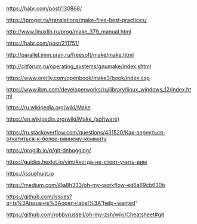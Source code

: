 ####

https://habr.com/post/130868/

https://tproger.ru/translations/make-files-best-practices/

http://www.linuxlib.ru/prog/make_379_manual.html

https://habr.com/post/211751/

http://parallel.imm.uran.ru/freesoft/make/make.html

http://citforum.ru/operating_systems/gnumake/index.shtml

https://www.oreilly.com/openbook/make3/book/index.csp

https://www.ibm.com/developerworks/ru/library/linux_windows_12/index.html

https://ru.wikipedia.org/wiki/Make

https://en.wikipedia.org/wiki/Make_(software)



####

https://ru.stackoverflow.com/questions/431520/Как-вернуться-откатиться-к-более-раннему-коммиту

https://proglib.io/p/git-debugging/

https://guides.hexlet.io/vim/#когда-не-стоит-учить-вим

https://issuehunt.io

https://medium.com/@a8h333/oh-my-workflow-ed6a69cb630b

https://github.com/issues?q=is%3Aissue+is%3Aopen+label%3A"help+wanted"

https://github.com/robbyrussell/oh-my-zsh/wiki/Cheatsheet#git
